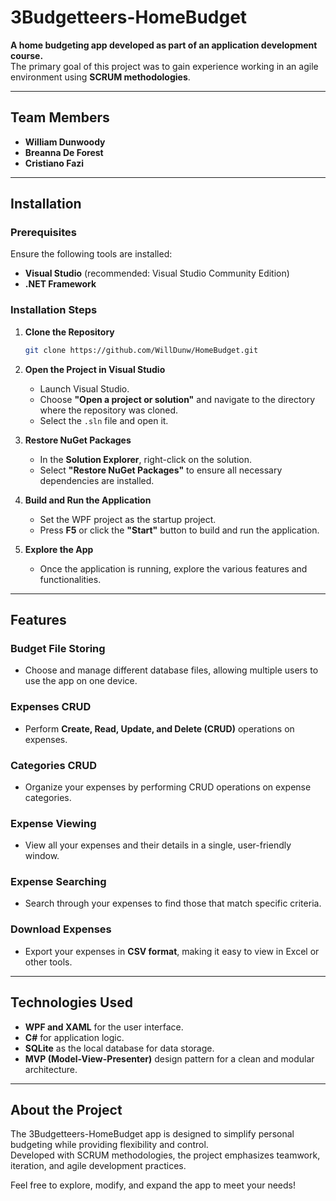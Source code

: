 # 3Budgetteers-HomeBudget  

**A home budgeting app developed as part of an application development course.**  
The primary goal of this project was to gain experience working in an agile environment using **SCRUM methodologies**.  

---

## Team Members  
- **William Dunwoody**  
- **Breanna De Forest**  
- **Cristiano Fazi**  

---

## Installation  

### **Prerequisites**  
Ensure the following tools are installed:  
- **Visual Studio** (recommended: Visual Studio Community Edition)  
- **.NET Framework**  

### **Installation Steps**  

1. **Clone the Repository**  
   ```bash
   git clone https://github.com/WillDunw/HomeBudget.git
   
2. **Open the Project in Visual Studio**  
   - Launch Visual Studio.  
   - Choose **"Open a project or solution"** and navigate to the directory where the repository was cloned.  
   - Select the `.sln` file and open it.  

3. **Restore NuGet Packages**  
   - In the **Solution Explorer**, right-click on the solution.  
   - Select **"Restore NuGet Packages"** to ensure all necessary dependencies are installed.  

4. **Build and Run the Application**  
   - Set the WPF project as the startup project.  
   - Press **F5** or click the **"Start"** button to build and run the application.  

5. **Explore the App**  
   - Once the application is running, explore the various features and functionalities.  

---

## Features  

### **Budget File Storing**  
- Choose and manage different database files, allowing multiple users to use the app on one device.  

### **Expenses CRUD**  
- Perform **Create, Read, Update, and Delete (CRUD)** operations on expenses.  

### **Categories CRUD**  
- Organize your expenses by performing CRUD operations on expense categories.  

### **Expense Viewing**  
- View all your expenses and their details in a single, user-friendly window.  

### **Expense Searching**  
- Search through your expenses to find those that match specific criteria.  

### **Download Expenses**  
- Export your expenses in **CSV format**, making it easy to view in Excel or other tools.  

---

## Technologies Used  

- **WPF and XAML** for the user interface.  
- **C#** for application logic.  
- **SQLite** as the local database for data storage.  
- **MVP (Model-View-Presenter)** design pattern for a clean and modular architecture.  

---

## About the Project  

The 3Budgetteers-HomeBudget app is designed to simplify personal budgeting while providing flexibility and control.  
Developed with SCRUM methodologies, the project emphasizes teamwork, iteration, and agile development practices.  

Feel free to explore, modify, and expand the app to meet your needs!  
